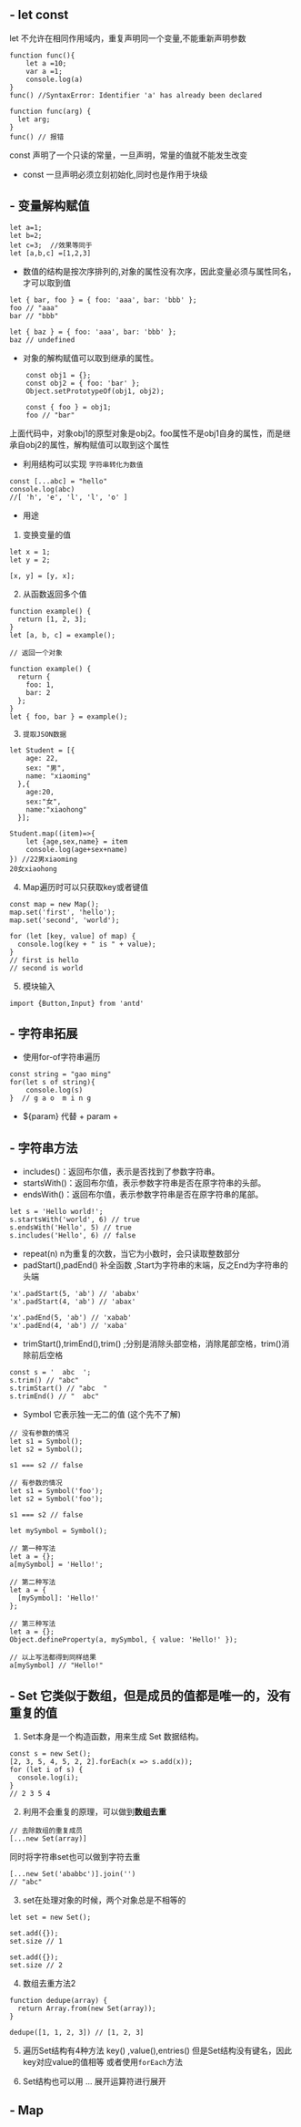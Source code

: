 ## - let const  
let 不允许在相同作用域内，重复声明同一个变量,不能重新声明参数
```
function func(){
    let a =10;
    var a =1;
    console.log(a)
}
func() //SyntaxError: Identifier 'a' has already been declared  

function func(arg) {
  let arg;
}
func() // 报错
```
const 声明了一个只读的常量，一旦声明，常量的值就不能发生改变
- const 一旦声明必须立刻初始化,同时也是作用于块级


## - 变量解构赋值
```
let a=1;
let b=2;
let c=3;  //效果等同于
let [a,b,c] =[1,2,3]
```

- 数值的结构是按次序排列的,对象的属性没有次序，因此变量必须与属性同名，才可以取到值
```
let { bar, foo } = { foo: 'aaa', bar: 'bbb' };
foo // "aaa"
bar // "bbb"

let { baz } = { foo: 'aaa', bar: 'bbb' };
baz // undefined
```

- 对象的解构赋值可以取到继承的属性。
```
    const obj1 = {};
    const obj2 = { foo: 'bar' };
    Object.setPrototypeOf(obj1, obj2);

    const { foo } = obj1;
    foo // "bar"
```
上面代码中，对象obj1的原型对象是obj2。foo属性不是obj1自身的属性，而是继承自obj2的属性，解构赋值可以取到这个属性

- 利用结构可以实现 `字符串转化为数值`
```
const [...abc] = "hello"
console.log(abc)
//[ 'h', 'e', 'l', 'l', 'o' ]
```

- 用途
1. 变换变量的值
```
let x = 1;
let y = 2;

[x, y] = [y, x];
```
2. 从函数返回多个值
```
function example() {
  return [1, 2, 3];
}
let [a, b, c] = example();

// 返回一个对象

function example() {
  return {
    foo: 1,
    bar: 2
  };
}
let { foo, bar } = example();
```
3. `提取JSON数据`
```
let Student = [{
    age: 22,
    sex: "男",
    name: "xiaoming"
  },{
    age:20,
    sex:"女",
    name:"xiaohong"
  }];
  
Student.map((item)=>{
    let {age,sex,name} = item
    console.log(age+sex+name)
}) //22男xiaoming
20女xiaohong
```

4. Map遍历时可以只获取key或者键值
```
const map = new Map();
map.set('first', 'hello');
map.set('second', 'world');

for (let [key, value] of map) {
  console.log(key + " is " + value);
}
// first is hello
// second is world
```

5. 模块输入
```
import {Button,Input} from 'antd'
```

## - 字符串拓展
-  使用for-of字符串遍历
```
const string = "gao ming"
for(let s of string){
    console.log(s)
}  // g a o  m i n g
```
- ${param} 代替  + param +

## - 字符串方法
- includes()：返回布尔值，表示是否找到了参数字符串。
- startsWith()：返回布尔值，表示参数字符串是否在原字符串的头部。
- endsWith()：返回布尔值，表示参数字符串是否在原字符串的尾部。
```
let s = 'Hello world!';
s.startsWith('world', 6) // true
s.endsWith('Hello', 5) // true
s.includes('Hello', 6) // false
```

- repeat(n)  n为重复的次数，当它为小数时，会只读取整数部分
- padStart(),padEnd() 补全函数 ,Start为字符串的末端，反之End为字符串的头端
```
'x'.padStart(5, 'ab') // 'ababx'
'x'.padStart(4, 'ab') // 'abax'

'x'.padEnd(5, 'ab') // 'xabab'
'x'.padEnd(4, 'ab') // 'xaba'
```
- trimStart(),trimEnd(),trim() ;分别是消除头部空格，消除尾部空格，trim()消除前后空格 
```
const s = '  abc  ';
s.trim() // "abc"
s.trimStart() // "abc  "
s.trimEnd() // "  abc"
```

- Symbol  它表示独一无二的值 (这个先不了解)
```
// 没有参数的情况
let s1 = Symbol();
let s2 = Symbol();

s1 === s2 // false

// 有参数的情况
let s1 = Symbol('foo');
let s2 = Symbol('foo');

s1 === s2 // false
```
```
let mySymbol = Symbol();

// 第一种写法
let a = {};
a[mySymbol] = 'Hello!';

// 第二种写法
let a = {
  [mySymbol]: 'Hello!'
};

// 第三种写法
let a = {};
Object.defineProperty(a, mySymbol, { value: 'Hello!' });

// 以上写法都得到同样结果
a[mySymbol] // "Hello!"
```

## - Set 它类似于数组，但是成员的值都是唯一的，没有重复的值
1. Set本身是一个构造函数，用来生成 Set 数据结构。
```
const s = new Set();
[2, 3, 5, 4, 5, 2, 2].forEach(x => s.add(x));
for (let i of s) {
  console.log(i);
}
// 2 3 5 4
```
2. 利用不会重复的原理，可以做到**数组去重**
```
// 去除数组的重复成员
[...new Set(array)]
```
同时将字符串set也可以做到字符去重
```
[...new Set('ababbc')].join('')
// "abc"
```

3. set在处理对象的时候，两个对象总是不相等的
```
let set = new Set();

set.add({});
set.size // 1

set.add({});
set.size // 2
```

4. 数组去重方法2
```
function dedupe(array) {
  return Array.from(new Set(array));
}

dedupe([1, 1, 2, 3]) // [1, 2, 3]
```
5. 遍历Set结构有4种方法 key() ,value(),entries() 但是Set结构没有键名，因此key对应value的值相等  或者使用`forEach`方法

6. Set结构也可以用 ... 展开运算符进行展开

## - Map

